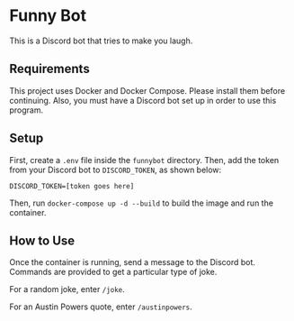 # Funny Bot
This is a Discord bot that tries to make you laugh.


## Requirements
This project uses Docker and Docker Compose. Please install them before continuing.
Also, you must have a Discord bot set up in order to use this program.


## Setup
First, create a ```.env``` file inside the ```funnybot``` directory.
Then, add the token from your Discord bot to ```DISCORD_TOKEN```, as shown below:
```
DISCORD_TOKEN=[token goes here]
```

Then, run ```docker-compose up -d --build``` to build the image and run the container.


## How to Use
Once the container is running, send a message to the Discord bot. Commands are provided
to get a particular type of joke.

For a random joke, enter ```/joke```.

For an Austin Powers quote, enter ```/austinpowers```.
